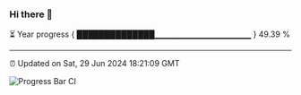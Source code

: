 ### Hi there 👋

⏳ Year progress { ██████████████▁▁▁▁▁▁▁▁▁▁▁▁▁▁▁▁ } 49.39 %

---

⏰ Updated on Sat, 29 Jun 2024 18:21:09 GMT

![Progress Bar CI](https://github.com/liununu/liununu/workflows/Progress%20Bar%20CI/badge.svg)
